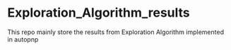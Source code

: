 Exploration_Algorithm_results
=============================
This repo mainly store the results from Exploration Algorithm implemented in autopnp 
